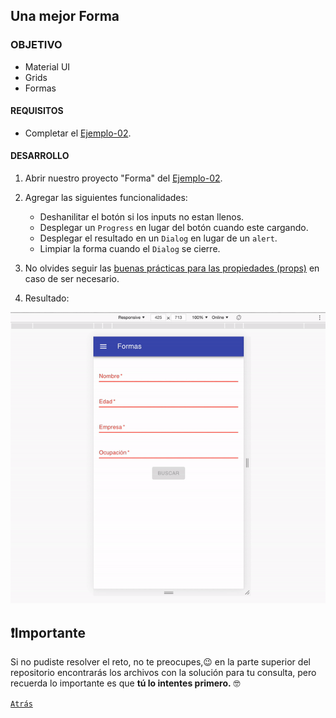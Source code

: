 ## Una mejor Forma

### OBJETIVO
- Material UI
- Grids
- Formas

#### REQUISITOS 
- Completar el [Ejemplo-02](../Ejemplo-02).

#### DESARROLLO

1. Abrir nuestro proyecto "Forma" del [Ejemplo-02](../Ejemplo-02).

2. Agregar las siguientes funcionalidades:
	- Deshanilitar el botón si los inputs no estan llenos.
	- Desplegar un `Progress` en lugar del botón cuando este cargando.
	- Desplegar el resultado en un `Dialog` en lugar de un `alert`.
	- Limpiar la forma cuando el `Dialog` se cierre.

3. No olvides seguir las [buenas prácticas para las propiedades (props)](../../BuenasPracticas/PropTypes/Readme.md) en caso de ser necesario.

4. Resultado:
<img src="./public/resultado.gif">

## ❗Importante

Si no pudiste resolver el reto, no te preocupes,😉 en la parte superior del repositorio encontrarás los archivos con la solución para tu consulta, pero recuerda lo importante es que **tú lo intentes primero.** 🤓

[`Atrás`](https://github.com/beduExpert/C1-React-2020/tree/master/Sesion-08/Ejemplo-02)

